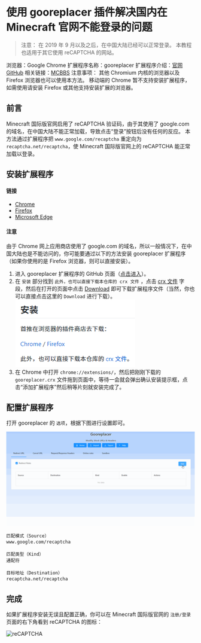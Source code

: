 # 使用 gooreplacer 插件解决国内在 Minecraft 官网不能登录的问题

> 注意：
> 在 2019 年 9 月以及之后，在中国大陆已经可以正常登录。
> 本教程也适用于其它使用 reCAPTCHA 的网站。

浏览器：Google Chrome
扩展程序名称：gooreplacer
扩展程序介绍：[官网](https://liujiacai.net/gooreplacer/) [GitHub][Link-Extension]
相关链接：[MCBBS](https://www.mcbbs.net/thread-778175-1-1.html)
注意事项：
其他 Chromium 内核的浏览器以及 Firefox 浏览器也可以使用本方法。
移动端的 Chrome 暂不支持安装扩展程序，如需使用请安装 Firefox 或其他支持安装扩展的浏览器。

## 前言

Minecraft 国际版官网启用了 reCAPTCHA 验证码，由于其使用了 google.com 的域名，在中国大陆不能正常加载，导致点击“登录”按钮后没有任何的反应。
本方法通过扩展程序把 `www.google.com/recaptcha` 重定向为 `recaptcha.net/recaptcha`，使 Minecraft 国际版官网上的 reCAPTCHA 能正常加载以登录。

## 安装扩展程序

#### 链接

- [Chrome][Link-Chrome]
- [Firefox][Link-Firefox]
- [Microsoft Edge][Link-Edge]

#### 注意

由于 Chrome 网上应用商店使用了 google.com 的域名，所以一般情况下，在中国大陆也是不能访问的，你可能要通过以下的方法安装 gooreplacer 扩展程序（如果你使用的是 Firefox 浏览器，则可以直接安装）。

1. 进入 gooreplacer 扩展程序的 GitHub 页面（[点击进入][Link-Extension]）。
2. 在 `安装` 部分找到 `此外，也可以直接下载本仓库的 crx 文件` ，点击 [crx 文件](https://github.com/jiacai2050/gooreplacer/blob/master/gooreplacer.crx) 字段，然后在打开的页面中点击 [Download](https://github.com/jiacai2050/gooreplacer/raw/master/gooreplacer.crx) 即可下载扩展程序文件（当然，你也可以直接点击这里的 `Download` 进行下载）。
  ![Download CRX](/files/minecraft-official-website-login-problem/download-crx.png)
3. 在 Chrome 中打开 `chrome://extensions/`，然后把刚刚下载的 `gooreplacer.crx` 文件拖到页面中，等待一会就会弹出确认安装提示框，点击“添加扩展程序”然后稍等片刻就安装完成了。

## 配置扩展程序

打开 gooreplacer 的 `选项`，根据下图进行设置即可。

![Extension Settings](/files/minecraft-official-website-login-problem/extension-settings.gif)

```text
匹配模式（Source）
www.google.com/recaptcha

匹配类型（Kind）
通配符

目标地址（Destination）
recaptcha.net/recaptcha
```

## 完成

如果扩展程序安装无误且配置正确，你可以在 Minecraft 国际版官网的 `注册/登录` 页面的右下角看到 reCAPTCHA 的图标：

![reCAPTCHA](https://www.gstatic.cn/recaptcha/api2/logo_48.png)

[Link-Chrome]: https://chrome.google.com/webstore/detail/gooreplacer/jnlkjeecojckkigmchmfoigphmgkgbip
[Link-Edge]: https://microsoftedge.microsoft.com/addons/detail/gooreplacer/cidbonnpjopamnhfjdgfcmjmlmehjnej
[Link-Firefox]: https://addons.mozilla.org/zh-CN/firefox/addon/gooreplacer/
[Link-Extension]: https://github.com/jiacai2050/gooreplacer
